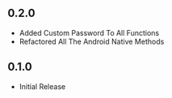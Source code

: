 ## 0.2.0

- Added Custom Password To All Functions
- Refactored All The Android Native Methods

## 0.1.0

- Initial Release
